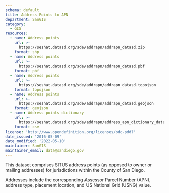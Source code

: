 ```yaml
---
schema: default
title: Address Points to APN
department: SanGIS
category:
  - GIS
resources:
  - name: Address points
    url: >-
      https://seshat.datasd.org/sde/addrapn/addrapn_datasd.zip
    format: shp
  - name: Address points
    url: >-
      https://seshat.datasd.org/sde/addrapn/addrapn_datasd.pbf
    format: pbf
  - name: Address points
    url: >-
      https://seshat.datasd.org/sde/addrapn/addrapn_datasd.topojson
    format: topojson
  - name: Address points
    url: >-
      https://seshat.datasd.org/sde/addrapn/addrapn_datasd.geojson
    format: geojson
  - name: Address points dictionary
    url: >-
      https://seshat.datasd.org/sde/addrapn/address_apn_dictionary_datasd.csv
    format: csv
license: 'http://www.opendefinition.org/licenses/odc-pddl'
date_issued: '2016-05-09'
date_modified: '2022-05-10'
maintainer: SanGIS
maintainer_email: data@sandiego.gov
---
```

This dataset comprises SITUS address points (as opposed to owner or mailing addresses) for jurisdictions within the County of San Diego.
<!--more-->
Addresses include the corresponding Assessor Parcel Number (APN), address type, placement location, and US National Grid (USNG) value.
